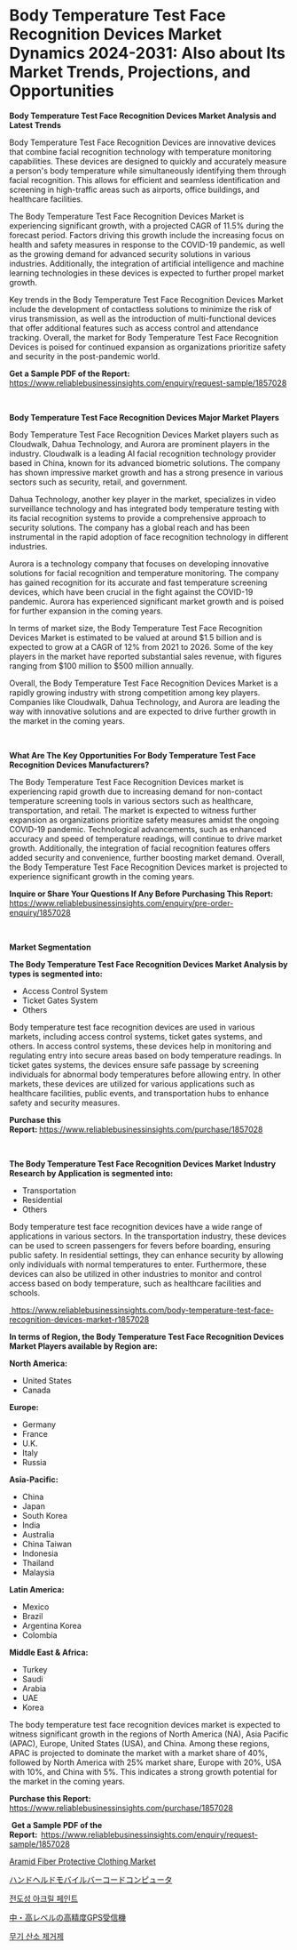 <p><h1>Body Temperature Test Face Recognition Devices Market Dynamics 2024-2031: Also about Its Market Trends, Projections, and Opportunities</h1></p><p><strong>Body Temperature Test Face Recognition Devices Market Analysis and Latest Trends</strong></p>
<p><p>Body Temperature Test Face Recognition Devices are innovative devices that combine facial recognition technology with temperature monitoring capabilities. These devices are designed to quickly and accurately measure a person's body temperature while simultaneously identifying them through facial recognition. This allows for efficient and seamless identification and screening in high-traffic areas such as airports, office buildings, and healthcare facilities.</p><p>The Body Temperature Test Face Recognition Devices Market is experiencing significant growth, with a projected CAGR of 11.5% during the forecast period. Factors driving this growth include the increasing focus on health and safety measures in response to the COVID-19 pandemic, as well as the growing demand for advanced security solutions in various industries. Additionally, the integration of artificial intelligence and machine learning technologies in these devices is expected to further propel market growth.</p><p>Key trends in the Body Temperature Test Face Recognition Devices Market include the development of contactless solutions to minimize the risk of virus transmission, as well as the introduction of multi-functional devices that offer additional features such as access control and attendance tracking. Overall, the market for Body Temperature Test Face Recognition Devices is poised for continued expansion as organizations prioritize safety and security in the post-pandemic world.</p></p>
<p><strong>Get a Sample PDF of the Report:&nbsp;</strong> <a href="https://www.reliablebusinessinsights.com/enquiry/request-sample/1857028">https://www.reliablebusinessinsights.com/enquiry/request-sample/1857028</a></p>
<p>&nbsp;</p>
<p><strong>Body Temperature Test Face Recognition Devices Major Market Players</strong></p>
<p><p>Body Temperature Test Face Recognition Devices Market players such as Cloudwalk, Dahua Technology, and Aurora are prominent players in the industry. Cloudwalk is a leading AI facial recognition technology provider based in China, known for its advanced biometric solutions. The company has shown impressive market growth and has a strong presence in various sectors such as security, retail, and government.</p><p>Dahua Technology, another key player in the market, specializes in video surveillance technology and has integrated body temperature testing with its facial recognition systems to provide a comprehensive approach to security solutions. The company has a global reach and has been instrumental in the rapid adoption of face recognition technology in different industries.</p><p>Aurora is a technology company that focuses on developing innovative solutions for facial recognition and temperature monitoring. The company has gained recognition for its accurate and fast temperature screening devices, which have been crucial in the fight against the COVID-19 pandemic. Aurora has experienced significant market growth and is poised for further expansion in the coming years.</p><p>In terms of market size, the Body Temperature Test Face Recognition Devices Market is estimated to be valued at around $1.5 billion and is expected to grow at a CAGR of 12% from 2021 to 2026. Some of the key players in the market have reported substantial sales revenue, with figures ranging from $100 million to $500 million annually.</p><p>Overall, the Body Temperature Test Face Recognition Devices Market is a rapidly growing industry with strong competition among key players. Companies like Cloudwalk, Dahua Technology, and Aurora are leading the way with innovative solutions and are expected to drive further growth in the market in the coming years.</p></p>
<p>&nbsp;</p>
<p><strong>What Are The Key Opportunities For Body Temperature Test Face Recognition Devices Manufacturers?</strong></p>
<p><p>The Body Temperature Test Face Recognition Devices market is experiencing rapid growth due to increasing demand for non-contact temperature screening tools in various sectors such as healthcare, transportation, and retail. The market is expected to witness further expansion as organizations prioritize safety measures amidst the ongoing COVID-19 pandemic. Technological advancements, such as enhanced accuracy and speed of temperature readings, will continue to drive market growth. Additionally, the integration of facial recognition features offers added security and convenience, further boosting market demand. Overall, the Body Temperature Test Face Recognition Devices market is projected to experience significant growth in the coming years.</p></p>
<p><strong>Inquire or Share Your Questions If Any Before Purchasing This Report:</strong> <a href="https://www.reliablebusinessinsights.com/enquiry/pre-order-enquiry/1857028">https://www.reliablebusinessinsights.com/enquiry/pre-order-enquiry/1857028</a></p>
<p>&nbsp;</p>
<p><strong>Market Segmentation</strong></p>
<p><strong>The Body Temperature Test Face Recognition Devices Market Analysis by types is segmented into:</strong></p>
<p><ul><li>Access Control System</li><li>Ticket Gates System</li><li>Others</li></ul></p>
<p><p>Body temperature test face recognition devices are used in various markets, including access control systems, ticket gates systems, and others. In access control systems, these devices help in monitoring and regulating entry into secure areas based on body temperature readings. In ticket gates systems, the devices ensure safe passage by screening individuals for abnormal body temperatures before allowing entry. In other markets, these devices are utilized for various applications such as healthcare facilities, public events, and transportation hubs to enhance safety and security measures.</p></p>
<p><strong>Purchase this Report:&nbsp;</strong><a href="https://www.reliablebusinessinsights.com/purchase/1857028">https://www.reliablebusinessinsights.com/purchase/1857028</a></p>
<p>&nbsp;</p>
<p><strong>The Body Temperature Test Face Recognition Devices Market Industry Research by Application is segmented into:</strong></p>
<p><ul><li>Transportation</li><li>Residential</li><li>Others</li></ul></p>
<p><p>Body temperature test face recognition devices have a wide range of applications in various sectors. In the transportation industry, these devices can be used to screen passengers for fevers before boarding, ensuring public safety. In residential settings, they can enhance security by allowing only individuals with normal temperatures to enter. Furthermore, these devices can also be utilized in other industries to monitor and control access based on body temperature, such as healthcare facilities and schools.</p></p>
<p><a href="https://www.reliablebusinessinsights.com/body-temperature-test-face-recognition-devices-market-r1857028">&nbsp;https://www.reliablebusinessinsights.com/body-temperature-test-face-recognition-devices-market-r1857028</a></p>
<p><strong>In terms of Region, the Body Temperature Test Face Recognition Devices Market Players available by Region are:</strong></p>
<p>
    <p> <strong> North America: </strong>
        <ul>
            <li>United States</li>
            <li>Canada</li>
        </ul>
        </p> 
    <p> <strong> Europe: </strong>
        <ul>
            <li>Germany</li>
            <li>France</li>
            <li>U.K.</li>
            <li>Italy</li>
            <li>Russia</li>
        </ul>
        </p> 
    <p> <strong> Asia-Pacific: </strong>
        <ul>
            <li>China</li>
            <li>Japan</li>
            <li>South Korea</li>
            <li>India</li>
            <li>Australia</li>
            <li>China Taiwan</li>
            <li>Indonesia</li>
            <li>Thailand</li>
            <li>Malaysia</li>
        </ul>
        </p> 
    <p> <strong> Latin America: </strong>
        <ul>
            <li>Mexico</li>
            <li>Brazil</li>
            <li>Argentina Korea</li>
            <li>Colombia</li>
        </ul>
        </p> 
    <p> <strong> Middle East & Africa: </strong>
        <ul>
            <li>Turkey</li>
            <li>Saudi</li>
            <li>Arabia</li>
            <li>UAE</li>
            <li>Korea</li>
        </ul>
    </p>
    </p>
<p><p>The body temperature test face recognition devices market is expected to witness significant growth in the regions of North America (NA), Asia Pacific (APAC), Europe, United States (USA), and China. Among these regions, APAC is projected to dominate the market with a market share of 40%, followed by North America with 25% market share, Europe with 20%, USA with 10%, and China with 5%. This indicates a strong growth potential for the market in the coming years.</p></p>
<p><strong>Purchase this Report: </strong><a href="https://www.reliablebusinessinsights.com/purchase/1857028">https://www.reliablebusinessinsights.com/purchase/1857028</a></p>
<p>&nbsp;<strong>Get a Sample PDF of the Report:&nbsp;&nbsp;</strong><a href="https://www.reliablebusinessinsights.com/enquiry/request-sample/1857028">https://www.reliablebusinessinsights.com/enquiry/request-sample/1857028</a></p>
<p><strong></strong></p>
<p><p><a href="https://github.com/myacatherineblakecaczo9vcsw/Market-Research-Report-List-3/blob/main/aramid-fiber-protective-clothing-market.md">Aramid Fiber Protective Clothing Market</a></p><p><a href="https://github.com/jkjreqjscoxx7/Market-Research-Report-List-2/blob/main/2777272124387.md">ハンドヘルドモバイルバーコードコンピュータ</a></p><p><a href="https://github.com/TrevorKruvalis5678/Market-Research-Report-List-2/blob/main/7713843108781.md">전도성 아크릴 페인트</a></p><p><a href="https://github.com/hilmi-2a/Market-Research-Report-List-2/blob/main/8473221124388.md">中・高レベルの高精度GPS受信機</a></p><p><a href="https://github.com/lzuwsfreyoq70/Market-Research-Report-List-2/blob/main/3539233108780.md">무기 산소 제거제</a></p></p>
